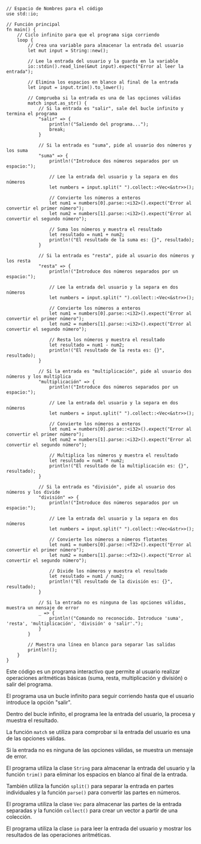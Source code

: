 ```
// Espacio de Nombres para el código
use std::io;

// Función principal
fn main() {
    // Ciclo infinito para que el programa siga corriendo
    loop {
        // Crea una variable para almacenar la entrada del usuario
        let mut input = String::new();

        // Lee la entrada del usuario y la guarda en la variable
        io::stdin().read_line(&mut input).expect("Error al leer la entrada");

        // Elimina los espacios en blanco al final de la entrada
        let input = input.trim().to_lower();

        // Comprueba si la entrada es una de las opciones válidas
        match input.as_str() {
            // Si la entrada es "salir", sale del bucle infinito y termina el programa
            "salir" => {
                println!("Saliendo del programa...");
                break;
            }

            // Si la entrada es "suma", pide al usuario dos números y los suma
            "suma" => {
                println!("Introduce dos números separados por un espacio:");

                // Lee la entrada del usuario y la separa en dos números
                let numbers = input.split(" ").collect::<Vec<&str>>();

                // Convierte los números a enteros
                let num1 = numbers[0].parse::<i32>().expect("Error al convertir el primer número");
                let num2 = numbers[1].parse::<i32>().expect("Error al convertir el segundo número");

                // Suma los números y muestra el resultado
                let resultado = num1 + num2;
                println!("El resultado de la suma es: {}", resultado);
            }

            // Si la entrada es "resta", pide al usuario dos números y los resta
            "resta" => {
                println!("Introduce dos números separados por un espacio:");

                // Lee la entrada del usuario y la separa en dos números
                let numbers = input.split(" ").collect::<Vec<&str>>();

                // Convierte los números a enteros
                let num1 = numbers[0].parse::<i32>().expect("Error al convertir el primer número");
                let num2 = numbers[1].parse::<i32>().expect("Error al convertir el segundo número");

                // Resta los números y muestra el resultado
                let resultado = num1 - num2;
                println!("El resultado de la resta es: {}", resultado);
            }

            // Si la entrada es "multiplicación", pide al usuario dos números y los multiplica
            "multiplicación" => {
                println!("Introduce dos números separados por un espacio:");

                // Lee la entrada del usuario y la separa en dos números
                let numbers = input.split(" ").collect::<Vec<&str>>();

                // Convierte los números a enteros
                let num1 = numbers[0].parse::<i32>().expect("Error al convertir el primer número");
                let num2 = numbers[1].parse::<i32>().expect("Error al convertir el segundo número");

                // Multiplica los números y muestra el resultado
                let resultado = num1 * num2;
                println!("El resultado de la multiplicación es: {}", resultado);
            }

            // Si la entrada es "división", pide al usuario dos números y los divide
            "división" => {
                println!("Introduce dos números separados por un espacio:");

                // Lee la entrada del usuario y la separa en dos números
                let numbers = input.split(" ").collect::<Vec<&str>>();

                // Convierte los números a números flotantes
                let num1 = numbers[0].parse::<f32>().expect("Error al convertir el primer número");
                let num2 = numbers[1].parse::<f32>().expect("Error al convertir el segundo número");

                // Divide los números y muestra el resultado
                let resultado = num1 / num2;
                println!("El resultado de la división es: {}", resultado);
            }

            // Si la entrada no es ninguna de las opciones válidas, muestra un mensaje de error
            _ => {
                println!("Comando no reconocido. Introduce 'suma', 'resta', 'multiplicación', 'división' o 'salir'.");
            }
        }

        // Muestra una línea en blanco para separar las salidas
        println!();
    }
}
```

Este código es un programa interactivo que permite al usuario realizar operaciones aritméticas básicas (suma, resta, multiplicación y división) o salir del programa.

El programa usa un bucle infinito para seguir corriendo hasta que el usuario introduce la opción "salir".

Dentro del bucle infinito, el programa lee la entrada del usuario, la procesa y muestra el resultado.

La función `match` se utiliza para comprobar si la entrada del usuario es una de las opciones válidas.

Si la entrada no es ninguna de las opciones válidas, se muestra un mensaje de error.

El programa utiliza la clase `String` para almacenar la entrada del usuario y la función `trim()` para eliminar los espacios en blanco al final de la entrada.

También utiliza la función `split()` para separar la entrada en partes individuales y la función `parse()` para convertir las partes en números.

El programa utiliza la clase `Vec` para almacenar las partes de la entrada separadas y la función `collect()` para crear un vector a partir de una colección.

El programa utiliza la clase `io` para leer la entrada del usuario y mostrar los resultados de las operaciones aritméticas.